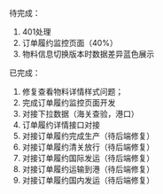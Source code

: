 待完成：
1. 401处理
2. 订单履约监控页面（40%）
3. 物料信息切换版本时数据差异蓝色展示

已完成：
1. 修复查看物料详情样式问题；
2. 完成订单履约监控页面开发
3. 对接下拉数据（海关查验，港口）
4. 订单履约详情接口对接
5. 对接订单履约完成生产（待后端修复）
6. 对接订单履约清关放行（待后端修复）
7. 对接订单履约国际发运（待后端修复）
8. 对接订单履约运输到港（待后端修复）
9. 对接订单履约国内发运（待后端修复）

